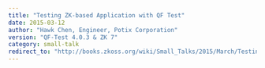 ```yaml
---
title: "Testing ZK-based Application with QF Test"
date: 2015-03-12
author: "Hawk Chen, Engineer, Potix Corporation"
version: "QF-Test 4.0.3 & ZK 7"
category: small-talk
redirect_to: "http://books.zkoss.org/wiki/Small_Talks/2015/March/Testing_ZK-based_Application_with_QF_Test"
---
```


